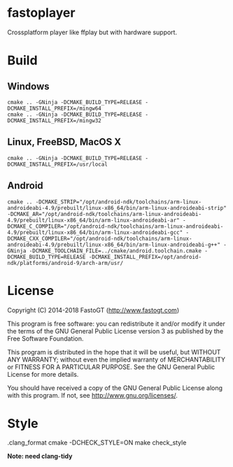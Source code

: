 # fastoplayer
Crossplatform player like ffplay but with hardware support.

Build
========

Windows
-------
`cmake .. -GNinja -DCMAKE_BUILD_TYPE=RELEASE -DCMAKE_INSTALL_PREFIX=/mingw64`<br>
`cmake .. -GNinja -DCMAKE_BUILD_TYPE=RELEASE -DCMAKE_INSTALL_PREFIX=/mingw32`

Linux, FreeBSD, MacOS X
-------
`cmake .. -GNinja -DCMAKE_BUILD_TYPE=RELEASE -DCMAKE_INSTALL_PREFIX=/usr/local`

Android
-------
`cmake .. -DCMAKE_STRIP="/opt/android-ndk/toolchains/arm-linux-androideabi-4.9/prebuilt/linux-x86_64/bin/arm-linux-androideabi-strip" -DCMAKE_AR="/opt/android-ndk/toolchains/arm-linux-androideabi-4.9/prebuilt/linux-x86_64/bin/arm-linux-androideabi-ar" -DCMAKE_C_COMPILER="/opt/android-ndk/toolchains/arm-linux-androideabi-4.9/prebuilt/linux-x86_64/bin/arm-linux-androideabi-gcc" -DCMAKE_CXX_COMPILER="/opt/android-ndk/toolchains/arm-linux-androideabi-4.9/prebuilt/linux-x86_64/bin/arm-linux-androideabi-g++" -GNinja -DCMAKE_TOOLCHAIN_FILE=../cmake/android.toolchain.cmake -DCMAKE_BUILD_TYPE=RELEASE -DCMAKE_INSTALL_PREFIX=/opt/android-ndk/platforms/android-9/arch-arm/usr/`

License
=======

Copyright (C) 2014-2018 FastoGT (http://www.fastogt.com)

This program is free software: you can redistribute it and/or modify
it under the terms of the GNU General Public License version 3 as 
published by the Free Software Foundation.

This program is distributed in the hope that it will be useful,
but WITHOUT ANY WARRANTY; without even the implied warranty of
MERCHANTABILITY or FITNESS FOR A PARTICULAR PURPOSE.  See the
GNU General Public License for more details.

You should have received a copy of the GNU General Public License
along with this program. If not, see <http://www.gnu.org/licenses/>.

Style
=======
.clang_format
cmake -DCHECK_STYLE=ON
make check_style

**Note: need clang-tidy**
